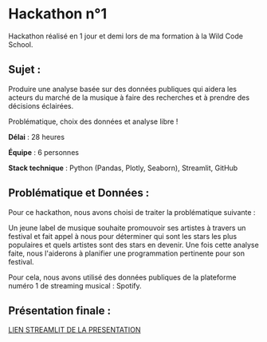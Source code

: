 
# Hackathon n°1

Hackathon réalisé en 1 jour et demi lors de ma formation à la Wild Code School.


## Sujet :

Produire une analyse basée sur des données publiques qui aidera les acteurs du marché de la musique à faire des recherches et à prendre des décisions éclairées.

Problématique, choix des données et analyse libre !

**Délai** : 28 heures

**Équipe** : 6 personnes

**Stack technique** : Python (Pandas, Plotly, Seaborn), Streamlit, GitHub


## Problématique et Données :

Pour ce hackathon, nous avons choisi de traiter la problématique suivante :

Un jeune label de musique souhaite promouvoir ses artistes à travers un festival et fait appel à nous pour déterminer qui sont les stars les plus populaires et quels artistes sont des stars en devenir. 
Une fois cette analyse faite, nous l'aiderons à planifier une programmation pertinente pour son festival.

Pour cela, nous avons utilisé des données publiques de la plateforme numéro 1 de streaming musical : Spotify.

## Présentation finale :


[LIEN STREAMLIT DE LA PRESENTATION](https://camillemagnette-festival-streamlitpresentation-du-projet-pniqto.streamlit.app/)
